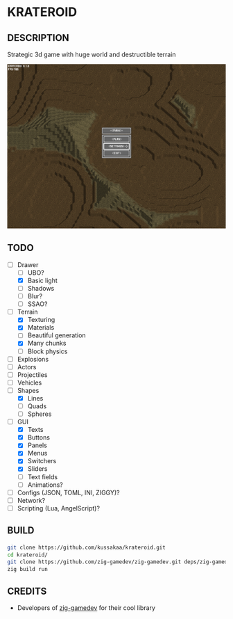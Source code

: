 # KRATEROID

## DESCRIPTION

Strategic 3d game with huge world and destructible terrain

![Главное меню](screenshot.png)

## TODO

* [ ] Drawer
  * [ ] UBO?
  * [X] Basic light
  * [ ] Shadows
  * [ ] Blur?
  * [ ] SSAO?
* [ ] Terrain
  * [X] Texturing 
  * [X] Materials 
  * [ ] Beautiful generation
  * [X] Many chunks
  * [ ] Block physics
* [ ] Explosions
* [ ] Actors
* [ ] Projectiles
* [ ] Vehicles
* [ ] Shapes
  * [X] Lines
  * [ ] Quads
  * [ ] Spheres
* [ ] GUI
  * [X] Texts
  * [X] Buttons
  * [X] Panels
  * [X] Menus
  * [X] Switchers
  * [X] Sliders
  * [ ] Text fields
  * [ ] Animations?
* [ ] Configs (JSON, TOML, INI, ZIGGY)?
* [ ] Network?
* [ ] Scripting (Lua, AngelScript)?

## BUILD

```bash
git clone https://github.com/kussakaa/krateroid.git
cd krateroid/
git clone https://github.com/zig-gamedev/zig-gamedev.git deps/zig-gamedev/
zig build run

```

## CREDITS
- Developers of [zig-gamedev](https://github.com/michal-z/zig-gamedev) for their cool library 
